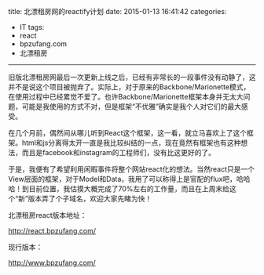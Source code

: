 title: 北漂租房网的reactify计划
date: 2015-01-13 16:41:42
categories:
- IT
tags:
- react
- bpzufang.com
- 北漂租房
---
旧版北漂租房网最后一次更新上线之后，已经有非常长的一段事件没有动静了，这并不是说这个项目被抛弃了。实际上，对于原来的Backbone/Marionette模式，在使用过程中已经累觉不爱了。也许Backbone/Marionette框架本身并无太大问题，可能是我使用的方式不对，但是框架“不优雅”确实是我个人对它们的最大感受。

在几个月前，偶然间从哪儿听到React这个框架，这一看，就立马喜欢上了这个框架。html和js分离得太开一直是我比较纠结的一点，现在竟然有框架也有这种想法，而且是facebook和instagram的工程师们，没有比这更好的了。

于是，我便有了希望利用闲暇事件将整个网站react化的想法。当然react只是一个View层面的框架，对于Model和Data，我用了可以称得上是官配的flux吧，哈哈哈！到目前位置，我估摸大概完成了70%左右的工作量，而且在上周末给这个“新”版本弄了个子域名，欢迎大家先睹为快！

北漂租房react版本地址：

http://react.bpzufang.com/

现行版本：

http://www.bpzufang.com/